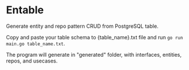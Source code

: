 # Entable

Generate entity and repo pattern CRUD from PostgreSQL table.

Copy and paste your table schema to {table_name}.txt file and run `go run main.go table_name.txt`.

The program will generate in "generated" folder, with interfaces, entities, repos, and usecases.